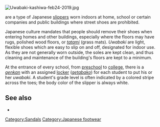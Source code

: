 ![](Uwabaki-kashiwa-feb24-2019.jpg "Uwabaki-kashiwa-feb24-2019.jpg")

are a type of Japanese [slippers](slippers "wikilink") worn indoors at
home, school or certain companies and public buildings where street
shoes are prohibited.

Japanese culture mandates that people should remove their shoes when
entering homes and other buildings, especially where the floors may have
rugs, polished wood floors, or *[tatami](tatami "wikilink")* (grass
mats). *Uwabaki* are light, flexible shoes which are easy to slip on and
off, designated for indoor use. As they are not generally worn outside,
the soles are kept clean, and thus cleaning and maintenance of the
building's floors are kept to a minimum.

At the entrance of every school, from [preschool](preschool "wikilink")
to [college](college "wikilink"), there is a
*[genkan](genkan "wikilink")* with an assigned
[locker](Locker_(cabinet) "wikilink")
(*[getabako](getabako "wikilink")*) for each student to put his or her
*uwabaki*. A student's grade level is often indicated by a colored
stripe across the toes; the body color of the slipper is always white.

## See also

-

[Category:Sandals](Category:Sandals "wikilink") [Category:Japanese
footwear](Category:Japanese_footwear "wikilink")